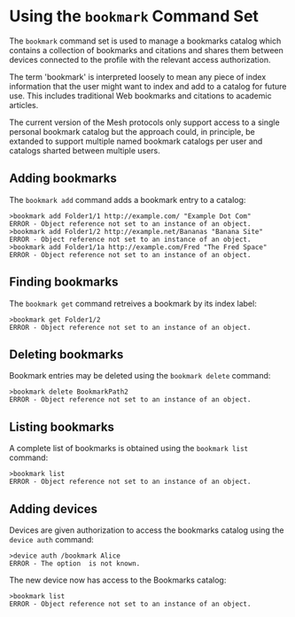 
# Using the `bookmark` Command Set

The `bookmark` command set is used to manage a bookmarks catalog which contains
a collection of bookmarks and citations and shares them between devices connected 
to the profile with the relevant access authorization.

The term 'bookmark' is interpreted loosely to mean any piece of index information
that the user might want to index and add to a catalog for future use. This
includes traditional Web bookmarks and citations to academic articles.

The current version of the Mesh protocols only support access to a single personal 
bookmark catalog but the approach could, in principle, be extanded to support multiple
named bookmark catalogs per user and catalogs sharted between multiple users.

## Adding bookmarks

The `bookmark add` command adds a bookmark entry to a catalog:


````
>bookmark add Folder1/1 http://example.com/ "Example Dot Com"
ERROR - Object reference not set to an instance of an object.
>bookmark add Folder1/2 http://example.net/Bananas "Banana Site"
ERROR - Object reference not set to an instance of an object.
>bookmark add Folder1/1a http://example.com/Fred "The Fred Space"
ERROR - Object reference not set to an instance of an object.
````


## Finding bookmarks

The `bookmark get`  command retreives a bookmark  by its index label:


````
>bookmark get Folder1/2
ERROR - Object reference not set to an instance of an object.
````

## Deleting bookmarks

Bookmark entries may be deleted using the  `bookmark delete` command:


````
>bookmark delete BookmarkPath2
ERROR - Object reference not set to an instance of an object.
````

## Listing bookmarks

A complete list of bookmarks is obtained using the  `bookmark list` command:


````
>bookmark list
ERROR - Object reference not set to an instance of an object.
````

## Adding devices

Devices are given authorization to access the bookmarks catalog using the 
 `device auth` command:


````
>device auth /bookmark Alice
ERROR - The option  is not known.
````

The new device now has access to the Bookmarks catalog:


````
>bookmark list
ERROR - Object reference not set to an instance of an object.
````
